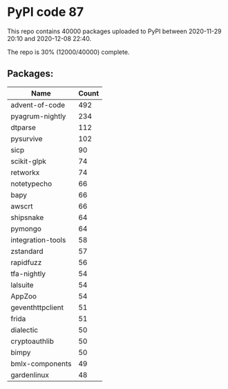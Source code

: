 # PyPI code 87

This repo contains 40000 packages uploaded to PyPI between 
2020-11-29 20:10 and 2020-12-08 22:40.

The repo is 30% (12000/40000) complete.

## Packages:

| Name  | Count |
| ----- | ----- |
| advent-of-code | 492 |
| pyagrum-nightly | 234 |
| dtparse | 112 |
| pysurvive | 102 |
| sicp | 90 |
| scikit-glpk | 74 |
| retworkx | 74 |
| notetypecho | 66 |
| bapy | 66 |
| awscrt | 66 |
| shipsnake | 64 |
| pymongo | 64 |
| integration-tools | 58 |
| zstandard | 57 |
| rapidfuzz | 56 |
| tfa-nightly | 54 |
| lalsuite | 54 |
| AppZoo | 54 |
| geventhttpclient | 51 |
| frida | 51 |
| dialectic | 50 |
| cryptoauthlib | 50 |
| bimpy | 50 |
| bmlx-components | 49 |
| gardenlinux | 48 |


